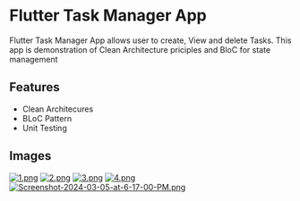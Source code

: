 # Flutter Task Manager App

Flutter Task Manager App allows user to create, View and delete Tasks. This app is demonstration of Clean Architecture priciples and BloC for state management

## Features
- Clean Architecures
- BLoC Pattern
- Unit Testing

## Images
[![1.png](https://i.postimg.cc/2ycJmjLB/1.png)](https://postimg.cc/5QzpSV3x) [![2.png](https://i.postimg.cc/jdyyHZtn/2.png)](https://postimg.cc/PPrLhbLd) [![3.png](https://i.postimg.cc/T3CL0sS1/3.png)](https://postimg.cc/pm5LXsPM) [![4.png](https://i.postimg.cc/4yssrfHg/4.png)](https://postimg.cc/wyfCNdkf) [![Screenshot-2024-03-05-at-6-17-00-PM.png](https://i.postimg.cc/wxQwHqRG/Screenshot-2024-03-05-at-6-17-00-PM.png)](https://postimg.cc/t773NH53)